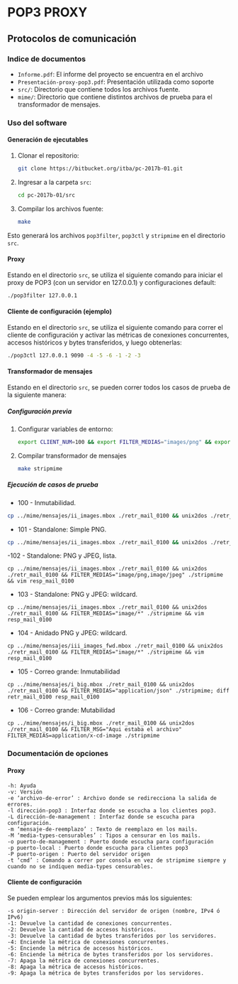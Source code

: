 
# POP3 PROXY
## Protocolos de comunicación

### Indice de documentos

- `Informe.pdf`: El informe del proyecto se encuentra en el archivo
- `Presentación-proxy-pop3.pdf`: Presentación utilizada como soporte
- `src/`: Directorio que contiene todos los archivos fuente.
- `mime/`: Directorio que contiene distintos archivos de prueba para el transformador de mensajes.

### Uso del software

#### Generación de ejecutables

1. Clonar el repositorio:
   ```bash  
   git clone https://bitbucket.org/itba/pc-2017b-01.git  
   ```

2. Ingresar a la carpeta `src`:
   ```bash  
   cd pc-2017b-01/src  
   ```

3. Compilar los archivos fuente:
   ```bash  
   make  
   ```

Esto generará los archivos `pop3filter`, `pop3ctl` y `stripmime` en el directorio `src`.

#### Proxy
Estando en el directorio `src`, se utiliza el siguiente comando para iniciar el proxy de POP3 (con un servidor en 127.0.0.1) y configuraciones default:

```bash
./pop3filter 127.0.0.1
```

#### Cliente de configuración (ejemplo)
Estando en el directorio `src`, se utiliza el siguiente comando para correr el cliente de configuración y activar las métricas de conexiones concurrentes, accesos históricos y bytes transferidos, y luego obtenerlas:

```bash
./pop3ctl 127.0.0.1 9090 -4 -5 -6 -1 -2 -3
```

#### Transformador de mensajes
Estando en el directorio `src`, se pueden correr todos los casos de prueba de la siguiente manera:

##### Configuración previa
1. Configurar variables de entorno:
   ```bash  
   export CLIENT_NUM=100 && export FILTER_MEDIAS="images/png" && export FILTER_MSG="Parte reemplazada." && export POP3FILTER_VERSION=0.0 && export POP3_USERNAME=foo && export POP3_SERVER=bar  
   ```

2. Compilar transformador de mensajes
   ```bash  
   make stripmime  
   ```

##### Ejecución de casos de prueba

- 100 - Inmutabilidad.

```bash
cp ../mime/mensajes/ii_images.mbox ./retr_mail_0100 && unix2dos ./retr_mail_0100 && FILTER_MEDIAS="application/json" ./stripmime && diff retr_mail_0100 resp_mail_0100
```

- 101 - Standalone: Simple PNG.

```bash
cp ../mime/mensajes/ii_images.mbox ./retr_mail_0100 && unix2dos ./retr_mail_0100 && FILTER_MEDIAS="image/png" ./stripmime; diff retr_mail_0100 resp_mail_0100
```

-102 - Standalone: PNG y JPEG, lista.

```
cp ../mime/mensajes/ii_images.mbox ./retr_mail_0100 && unix2dos ./retr_mail_0100 && FILTER_MEDIAS="image/png,image/jpeg" ./stripmime && vim resp_mail_0100
```

- 103 - Standalone: PNG y JPEG: wildcard.

```
cp ../mime/mensajes/ii_images.mbox ./retr_mail_0100 && unix2dos ./retr_mail_0100 && FILTER_MEDIAS="image/*" ./stripmime && vim resp_mail_0100
```

- 104 - Anidado PNG y JPEG: wildcard.

```
cp ../mime/mensajes/iii_images_fwd.mbox ./retr_mail_0100 && unix2dos ./retr_mail_0100 && FILTER_MEDIAS="image/*" ./stripmime && vim resp_mail_0100
```

- 105 - Correo grande: Inmutabilidad

```
cp ../mime/mensajes/i_big.mbox ./retr_mail_0100 && unix2dos ./retr_mail_0100 && FILTER_MEDIAS="application/json" ./stripmime; diff retr_mail_0100 resp_mail_0100
```
- 106 - Correo grande: Mutabilidad

```
cp ../mime/mensajes/i_big.mbox ./retr_mail_0100 && unix2dos ./retr_mail_0100 && FILTER_MSG="Aqui estaba el archivo" FILTER_MEDIAS=application/x-cd-image ./stripmime
```

### Documentación de opciones

#### Proxy

```
-h: Ayuda
-v: Versión
-e ‘archivo-de-error’ : Archivo donde se redirecciona la salida de errores.
-l dirección-pop3 : Interfaz donde se escucha a los clientes pop3.
-L dirección-de-management : Interfaz donde se escucha para configuración.
-m ‘mensaje-de-reemplazo’ : Texto de reemplazo en los mails.
-M ‘media-types-censurables’ : Tipos a censurar en los mails.
-o puerto-de-management : Puerto donde escucha para configuración
-p puerto-local : Puerto donde escucha para clientes pop3
-P puerto-origen : Puerto del servidor origen
-t ‘cmd’ : Comando a correr por consola en vez de stripmime siempre y cuando no se indiquen media-types censurables.
```

#### Cliente de configuración

Se pueden emplear los argumentos previos más los siguientes:
```
-s origin-server : Dirección del servidor de origen (nombre, IPv4 ó IPv6)
-1: Devuelve la cantidad de conexiones concurrentes.
-2: Devuelve la cantidad de accesos históricos.
-3: Devuelve la cantidad de bytes transferidos por los servidores.
-4: Enciende la métrica de conexiones concurrentes.
-5: Enciende la métrica de accesos históricos.
-6: Enciende la métrica de bytes transferidos por los servidores.
-7: Apaga la métrica de conexiones concurrentes.
-8: Apaga la métrica de accesos históricos.
-9: Apaga la métrica de bytes transferidos por los servidores.

```
